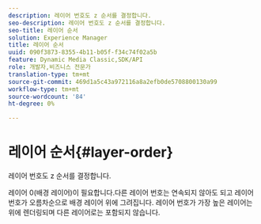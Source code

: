 ```yaml
---
description: 레이어 번호도 z 순서를 결정합니다.
seo-description: 레이어 번호도 z 순서를 결정합니다.
seo-title: 레이어 순서
solution: Experience Manager
title: 레이어 순서
uuid: 090f3873-8355-4b11-b05f-f34c74f02a5b
feature: Dynamic Media Classic,SDK/API
role: 개발자,비즈니스 전문가
translation-type: tm+mt
source-git-commit: 469d1a5c43a972116a8a2efb0de5708800130a99
workflow-type: tm+mt
source-wordcount: '84'
ht-degree: 0%

---
```



# 레이어 순서{#layer-order}

레이어 번호도 z 순서를 결정합니다.

레이어 0(배경 레이어)이 필요합니다.다른 레이어 번호는 연속되지 않아도 되고 레이어 번호가 오름차순으로 배경 레이어 위에 그려집니다. 레이어 번호가 가장 높은 레이어는 위에 렌더링되며 다른 레이어로는 포함되지 않습니다.
